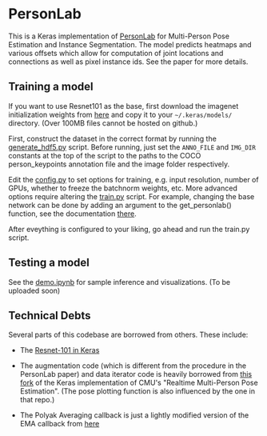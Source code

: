 # PersonLab

This is a Keras implementation of [PersonLab](https://arxiv.org/abs/1803.08225) for Multi-Person Pose Estimation and Instance Segmentation.
The model predicts heatmaps and various offsets which allow for computation of joint locations and connections as well as pixel instance ids. See the paper for more details.


## Training a model

If you want to use Resnet101 as the base, first download the imagenet initialization weights from [here](https://drive.google.com/open?id=1ulygah5BTWjhSGGpN20-eYV5NAozdE8Z) and copy it to your `~/.keras/models/` directory. (Over 100MB files cannot be hosted on github.)

First, construct the dataset in the correct format by running the [generate_hdf5.py](generate_hdf5.py) script. Before running, just set the `ANNO_FILE` and `IMG_DIR` constants at the top of the script to the paths to the COCO person_keypoints annotation file and the image folder respectively.

Edit the [config.py](config.py) to set options for training, e.g. input resolution, number of GPUs, whether to freeze the batchnorm weights, etc. More advanced options require altering the [train.py](train.py) script. For example, changing the base network can be done by adding an argument to the get_personlab() function, see the documentation [there](model.py#L162).

After eveything is configured to your liking, go ahead and run the train.py script.

## Testing a model

See the [demo.ipynb](demo.ipynb) for sample inference and visualizations. (To be uploaded soon)

## Technical Debts
Several parts of this codebase are borrowed from others. These include:

* The [Resnet-101 in Keras](https://gist.github.com/flyyufelix/65018873f8cb2bbe95f429c474aa1294)

* The augmentation code (which is different from the procedure in the PersonLab paper) and data iterator code is heavily borrowed from [this fork](https://github.com/anatolix/keras_Realtime_Multi-Person_Pose_Estimation) of the Keras implementation of CMU's "Realtime Multi-Person Pose Estimation". (The pose plotting function is also influenced by the one in that repo.)

* The Polyak Averaging callback is just a lightly modified version of the EMA callback from [here](https://github.com/alno/kaggle-allstate-claims-severity/blob/master/keras_util.py)

